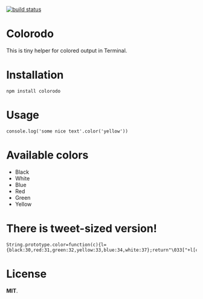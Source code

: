 [![build status](https://secure.travis-ci.org/vdemedes/colorodo.png)](http://travis-ci.org/vdemedes/colorodo)
# Colorodo

This is tiny helper for colored output in Terminal.

# Installation

```
npm install colorodo
```

# Usage

```
console.log('some nice text'.color('yellow'))
```

# Available colors

- Black
- White
- Blue
- Red
- Green
- Yellow

# There is tweet-sized version!

```
String.prototype.color=function(c){l={black:30,red:31,green:32,yellow:33,blue:34,white:37};return"\033["+l[c]+"m"+this+"\033[0m"}
```

# License

**MIT**.